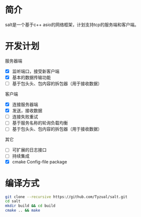 # 简介
salt是一个基于c++ asio的网络框架，计划支持tcp的服务端和客户端。

# 开发计划
服务器端
- [x] 监听端口，接受新客户端
- [x] 基本的数据传输功能
- [ ] 基于包头头、包内容的拆包器（用于接收数据）

客户端
- [x] 连接服务器端
- [x] 发送，接收数据
- [ ] 连接失败重试
- [ ] 基于服务名称的轮询负载均衡
- [ ] 基于包头头、包内容的拆包器（用于接收数据）

其它
- [ ] 可扩展的日志接口
- [ ] 持续集成
- [x] cmake Config-file package

# 编译方式
```bash
git clone --recursive https://github.com/Tyzual/salt.git
cd salt
mkdir build && cd build
cmake .. && make
```
